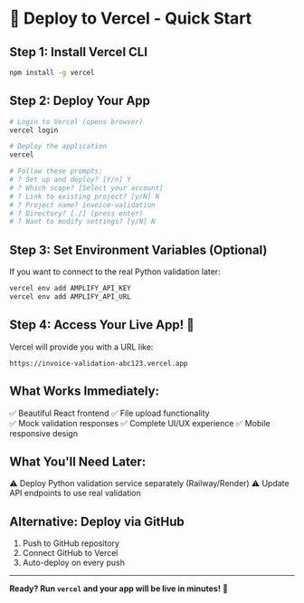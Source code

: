 # 🚀 Deploy to Vercel - Quick Start

## Step 1: Install Vercel CLI
```bash
npm install -g vercel
```

## Step 2: Deploy Your App
```bash
# Login to Vercel (opens browser)
vercel login

# Deploy the application
vercel

# Follow these prompts:
# ? Set up and deploy? [Y/n] Y
# ? Which scope? [Select your account]
# ? Link to existing project? [y/N] N  
# ? Project name? invoice-validation
# ? Directory? [./] (press enter)
# ? Want to modify settings? [y/N] N
```

## Step 3: Set Environment Variables (Optional)
If you want to connect to the real Python validation later:
```bash
vercel env add AMPLIFY_API_KEY
vercel env add AMPLIFY_API_URL
```

## Step 4: Access Your Live App! 🎉
Vercel will provide you with a URL like:
```
https://invoice-validation-abc123.vercel.app
```

## What Works Immediately:
✅ Beautiful React frontend
✅ File upload functionality  
✅ Mock validation responses
✅ Complete UI/UX experience
✅ Mobile responsive design

## What You'll Need Later:
⚠️ Deploy Python validation service separately (Railway/Render)
⚠️ Update API endpoints to use real validation

## Alternative: Deploy via GitHub
1. Push to GitHub repository
2. Connect GitHub to Vercel
3. Auto-deploy on every push

---

**Ready? Run `vercel` and your app will be live in minutes!** 🚀